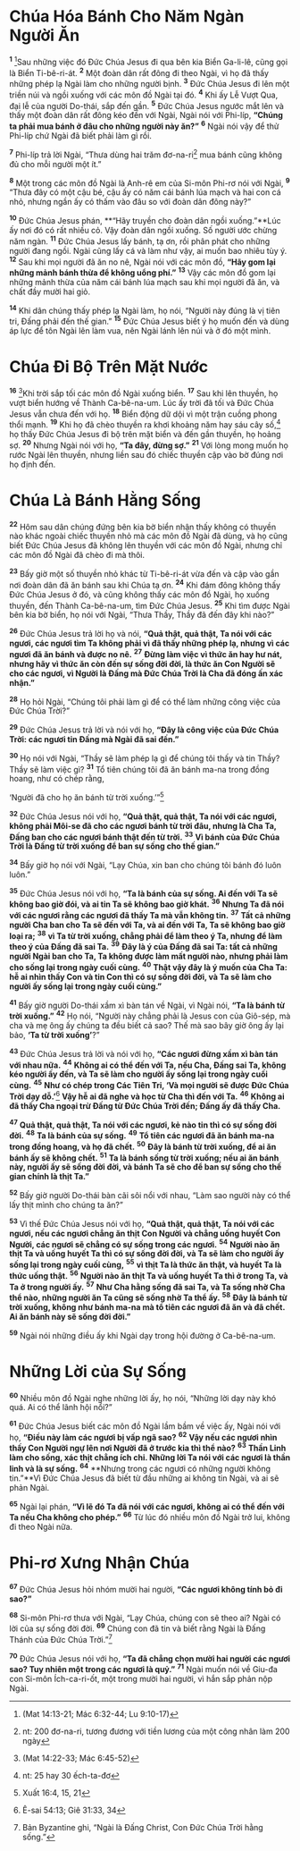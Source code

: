 # Chúa Hóa Bánh Cho Năm Ngàn Người Ăn
<sup><b>1</b></sup> [^1@-cec1ef5a-ffb8-4ce3-9c8f-1d301967099c]Sau những việc đó Đức Chúa Jesus đi qua bên kia Biển Ga-li-lê, cũng gọi là Biển Ti-bê-ri-át. <sup><b>2</b></sup> Một đoàn dân rất đông đi theo Ngài, vì họ đã thấy những phép lạ Ngài làm cho những người bịnh. <sup><b>3</b></sup> Đức Chúa Jesus đi lên một triền núi và ngồi xuống với các môn đồ Ngài tại đó. <sup><b>4</b></sup> Khi ấy Lễ Vượt Qua, đại lễ của người Do-thái, sắp đến gần. <sup><b>5</b></sup> Đức Chúa Jesus ngước mắt lên và thấy một đoàn dân rất đông kéo đến với Ngài, Ngài nói với Phi-líp, **“Chúng ta phải mua bánh ở đâu cho những người này ăn?”** <sup><b>6</b></sup> Ngài nói vậy để thử Phi-líp chứ Ngài đã biết phải làm gì rồi.

<sup><b>7</b></sup> Phi-líp trả lời Ngài, “Thưa dùng hai trăm đơ-na-ri[^1-cec1ef5a-ffb8-4ce3-9c8f-1d301967099c] mua bánh cũng không đủ cho mỗi người một ít.”

<sup><b>8</b></sup> Một trong các môn đồ Ngài là Anh-rê em của Si-môn Phi-rơ nói với Ngài, <sup><b>9</b></sup> “Thưa đây có một cậu bé, cậu ấy có năm cái bánh lúa mạch và hai con cá nhỏ, nhưng ngần ấy có thấm vào đâu so với đoàn dân đông này?”

<sup><b>10</b></sup> Đức Chúa Jesus phán, **“Hãy truyền cho đoàn dân ngồi xuống.”**Lúc ấy nơi đó có rất nhiều cỏ. Vậy đoàn dân ngồi xuống. Số người ước chừng năm ngàn. <sup><b>11</b></sup> Đức Chúa Jesus lấy bánh, tạ ơn, rồi phân phát cho những người đang ngồi. Ngài cũng lấy cá và làm như vậy, ai muốn bao nhiêu tùy ý. <sup><b>12</b></sup> Sau khi mọi người đã ăn no nê, Ngài nói với các môn đồ, **“Hãy gom lại những mảnh bánh thừa để không uổng phí.”** <sup><b>13</b></sup> Vậy các môn đồ gom lại những mảnh thừa của năm cái bánh lúa mạch sau khi mọi người đã ăn, và chất đầy mười hai giỏ.

<sup><b>14</b></sup> Khi dân chúng thấy phép lạ Ngài làm, họ nói, “Người này đúng là vị tiên tri, Đấng phải đến thế gian.” <sup><b>15</b></sup> Đức Chúa Jesus biết ý họ muốn đến và dùng áp lực để tôn Ngài lên làm vua, nên Ngài lánh lên núi và ở đó một mình.

# Chúa Đi Bộ Trên Mặt Nước
<sup><b>16</b></sup> [^2@-cec1ef5a-ffb8-4ce3-9c8f-1d301967099c]Khi trời sắp tối các môn đồ Ngài xuống biển. <sup><b>17</b></sup> Sau khi lên thuyền, họ vượt biển hướng về Thành Ca-bê-na-um. Lúc ấy trời đã tối và Đức Chúa Jesus vẫn chưa đến với họ. <sup><b>18</b></sup> Biển động dữ dội vì một trận cuồng phong thổi mạnh. <sup><b>19</b></sup> Khi họ đã chèo thuyền ra khơi khoảng năm hay sáu cây số,[^2-cec1ef5a-ffb8-4ce3-9c8f-1d301967099c] họ thấy Đức Chúa Jesus đi bộ trên mặt biển và đến gần thuyền, họ hoảng sợ. <sup><b>20</b></sup> Nhưng Ngài nói với họ, **“Ta đây, đừng sợ.”** <sup><b>21</b></sup> Với lòng mong muốn họ rước Ngài lên thuyền, nhưng liền sau đó chiếc thuyền cập vào bờ đúng nơi họ định đến.

# Chúa Là Bánh Hằng Sống
<sup><b>22</b></sup> Hôm sau dân chúng đứng bên kia bờ biển nhận thấy không có thuyền nào khác ngoài chiếc thuyền nhỏ mà các môn đồ Ngài đã dùng, và họ cũng biết Đức Chúa Jesus đã không lên thuyền với các môn đồ Ngài, nhưng chỉ các môn đồ Ngài đã chèo đi mà thôi.

<sup><b>23</b></sup> Bấy giờ một số thuyền nhỏ khác từ Ti-bê-ri-át vừa đến và cập vào gần nơi đoàn dân đã ăn bánh sau khi Chúa tạ ơn. <sup><b>24</b></sup> Khi đám đông không thấy Đức Chúa Jesus ở đó, và cũng không thấy các môn đồ Ngài, họ xuống thuyền, đến Thành Ca-bê-na-um, tìm Đức Chúa Jesus. <sup><b>25</b></sup> Khi tìm được Ngài bên kia bờ biển, họ nói với Ngài, “Thưa Thầy, Thầy đã đến đây khi nào?”

<sup><b>26</b></sup> Đức Chúa Jesus trả lời họ và nói, **“Quả thật, quả thật, Ta nói với các ngươi, các ngươi tìm Ta không phải vì đã thấy những phép lạ, nhưng vì các ngươi đã ăn bánh và được no nê.** <sup><b>27</b></sup> **Đừng làm việc vì thức ăn hay hư nát, nhưng hãy vì thức ăn còn đến sự sống đời đời, là thức ăn Con Người sẽ cho các ngươi, vì Người là Đấng mà Đức Chúa Trời là Cha đã đóng ấn xác nhận.”**

<sup><b>28</b></sup> Họ hỏi Ngài, “Chúng tôi phải làm gì để có thể làm những công việc của Đức Chúa Trời?”

<sup><b>29</b></sup> Đức Chúa Jesus trả lời và nói với họ, **“Đây là công việc của Đức Chúa Trời: các ngươi tin Đấng mà Ngài đã sai đến.”**

<sup><b>30</b></sup> Họ nói với Ngài, “Thầy sẽ làm phép lạ gì để chúng tôi thấy và tin Thầy? Thầy sẽ làm việc gì? <sup><b>31</b></sup> Tổ tiên chúng tôi đã ăn bánh ma-na trong đồng hoang, như có chép rằng,

‘Người đã cho họ ăn bánh từ trời xuống.’”[^3-cec1ef5a-ffb8-4ce3-9c8f-1d301967099c]

<sup><b>32</b></sup> Đức Chúa Jesus nói với họ, **“Quả thật, quả thật, Ta nói với các ngươi, không phải Môi-se đã cho các ngươi bánh từ trời đâu, nhưng là Cha Ta, Đấng ban cho các ngươi bánh thật đến từ trời.** <sup><b>33</b></sup> **Vì bánh của Đức Chúa Trời là Đấng từ trời xuống để ban sự sống cho thế gian.”**

<sup><b>34</b></sup> Bấy giờ họ nói với Ngài, “Lạy Chúa, xin ban cho chúng tôi bánh đó luôn luôn.”

<sup><b>35</b></sup> Đức Chúa Jesus nói với họ, **“Ta là bánh của sự sống. Ai đến với Ta sẽ không bao giờ đói, và ai tin Ta sẽ không bao giờ khát.** <sup><b>36</b></sup> **Nhưng Ta đã nói với các ngươi rằng các ngươi đã thấy Ta mà vẫn không tin.** <sup><b>37</b></sup> **Tất cả những người Cha ban cho Ta sẽ đến với Ta, và ai đến với Ta, Ta sẽ không bao giờ loại ra;** <sup><b>38</b></sup> **vì Ta từ trời xuống, chẳng phải để làm theo ý Ta, nhưng để làm theo ý của Đấng đã sai Ta.** <sup><b>39</b></sup> **Đây là ý của Đấng đã sai Ta: tất cả những người Ngài ban cho Ta, Ta không được làm mất người nào, nhưng phải làm cho sống lại trong ngày cuối cùng.** <sup><b>40</b></sup> **Thật vậy đây là ý muốn của Cha Ta: hễ ai nhìn thấy Con và tin Con thì có sự sống đời đời, và Ta sẽ làm cho người ấy sống lại trong ngày cuối cùng.”**

<sup><b>41</b></sup> Bấy giờ người Do-thái xầm xì bàn tán về Ngài, vì Ngài nói, **“Ta là bánh từ trời xuống.”** <sup><b>42</b></sup> Họ nói, “Người này chẳng phải là Jesus con của Giô-sép, mà cha và mẹ ông ấy chúng ta đều biết cả sao? Thế mà sao bây giờ ông ấy lại bảo, **‘Ta từ trời xuống’**?”

<sup><b>43</b></sup> Đức Chúa Jesus trả lời và nói với họ, **“Các ngươi đừng xầm xì bàn tán với nhau nữa.** <sup><b>44</b></sup> **Không ai có thể đến với Ta, nếu Cha, Đấng sai Ta, không kéo người ấy đến, và Ta sẽ làm cho người ấy sống lại trong ngày cuối cùng.** <sup><b>45</b></sup> **Như có chép trong Các Tiên Tri, ‘Và mọi người sẽ được Đức Chúa Trời dạy dỗ.’**[^4-cec1ef5a-ffb8-4ce3-9c8f-1d301967099c] **Vậy hễ ai đã nghe và học từ Cha thì đến với Ta.** <sup><b>46</b></sup> **Không ai đã thấy Cha ngoại trừ Đấng từ Đức Chúa Trời đến; Đấng ấy đã thấy Cha.**

<sup><b>47</b></sup> **Quả thật, quả thật, Ta nói với các ngươi, kẻ nào tin thì có sự sống đời đời.** <sup><b>48</b></sup> **Ta là bánh của sự sống.** <sup><b>49</b></sup> **Tổ tiên các ngươi đã ăn bánh ****ma-na**** trong đồng hoang, và họ đã chết.** <sup><b>50</b></sup> **Đây là bánh từ trời xuống, để ai ăn bánh ấy sẽ không chết.** <sup><b>51</b></sup> **Ta là bánh sống từ trời xuống; nếu ai ăn bánh này, người ấy sẽ sống đời đời, và bánh Ta sẽ cho để ban sự sống cho thế gian chính là thịt Ta.”**

<sup><b>52</b></sup> Bấy giờ người Do-thái bàn cãi sôi nổi với nhau, “Làm sao người này có thể lấy thịt mình cho chúng ta ăn?”

<sup><b>53</b></sup> Vì thế Đức Chúa Jesus nói với họ, **“Quả thật, quả thật, Ta nói với các ngươi, nếu các ngươi chẳng ăn thịt Con Người và chẳng uống huyết Con Người, các ngươi sẽ chẳng có sự sống trong các ngươi.** <sup><b>54</b></sup> **Người nào ăn thịt Ta và uống huyết Ta thì có sự sống đời đời, và Ta sẽ làm cho người ấy sống lại trong ngày cuối cùng,** <sup><b>55</b></sup> **vì thịt Ta là thức ăn thật, và huyết Ta là thức uống thật.** <sup><b>56</b></sup> **Người nào ăn thịt Ta và uống huyết Ta thì ở trong Ta, và Ta ở trong người ấy.** <sup><b>57</b></sup> **Như Cha hằng sống đã sai Ta, và Ta sống nhờ Cha thể nào, những người ăn Ta cũng sẽ sống nhờ Ta thể ấy.** <sup><b>58</b></sup> **Đây là bánh từ trời xuống, không như bánh ****ma-na**** mà tổ tiên các ngươi đã ăn và đã chết. Ai ăn bánh này sẽ sống đời đời.”**

<sup><b>59</b></sup> Ngài nói những điều ấy khi Ngài dạy trong hội đường ở Ca-bê-na-um.

# Những Lời của Sự Sống
<sup><b>60</b></sup> Nhiều môn đồ Ngài nghe những lời ấy, họ nói, “Những lời dạy này khó quá. Ai có thể lãnh hội nổi?”

<sup><b>61</b></sup> Đức Chúa Jesus biết các môn đồ Ngài lầm bầm về việc ấy, Ngài nói với họ, **“Điều này làm các ngươi bị vấp ngã sao?** <sup><b>62</b></sup> **Vậy nếu các ngươi nhìn thấy Con Người ngự lên nơi Người đã ở trước kia thì thể nào?** <sup><b>63</b></sup> **Thần Linh làm cho sống, xác thịt chẳng ích chi. Những lời Ta nói với các ngươi là thần linh và là sự sống.** <sup><b>64</b></sup> **Nhưng trong các ngươi có những người không tin.”**Vì Đức Chúa Jesus đã biết từ đầu những ai không tin Ngài, và ai sẽ phản Ngài.

<sup><b>65</b></sup> Ngài lại phán, **“Vì lẽ đó Ta đã nói với các ngươi, không ai có thể đến với Ta nếu Cha không cho phép.”** <sup><b>66</b></sup> Từ lúc đó nhiều môn đồ Ngài trở lui, không đi theo Ngài nữa.

# Phi-rơ Xưng Nhận Chúa
<sup><b>67</b></sup> Đức Chúa Jesus hỏi nhóm mười hai người, **“Các ngươi không tính bỏ đi sao?”**

<sup><b>68</b></sup> Si-môn Phi-rơ thưa với Ngài, “Lạy Chúa, chúng con sẽ theo ai? Ngài có lời của sự sống đời đời. <sup><b>69</b></sup> Chúng con đã tin và biết rằng Ngài là Đấng Thánh của Đức Chúa Trời.”[^5-cec1ef5a-ffb8-4ce3-9c8f-1d301967099c]

<sup><b>70</b></sup> Đức Chúa Jesus nói với họ, **“Ta đã chẳng chọn mười hai người các ngươi sao? Tuy nhiên một trong các ngươi là quỷ.”** <sup><b>71</b></sup> Ngài muốn nói về Giu-đa con Si-môn Ích-ca-ri-ốt, một trong mười hai người, vì hắn sắp phản nộp Ngài.

[^1-cec1ef5a-ffb8-4ce3-9c8f-1d301967099c]: nt: 200 đơ-na-ri, tương đương với tiền lương của một công nhân làm 200 ngày
[^2-cec1ef5a-ffb8-4ce3-9c8f-1d301967099c]: nt: 25 hay 30 ếch-ta-đơ
[^3-cec1ef5a-ffb8-4ce3-9c8f-1d301967099c]: Xuất 16:4, 15, 21
[^4-cec1ef5a-ffb8-4ce3-9c8f-1d301967099c]: Ê-sai 54:13; Giê 31:33, 34
[^5-cec1ef5a-ffb8-4ce3-9c8f-1d301967099c]: Bản Byzantine ghi, “Ngài là Đấng Christ, Con Đức Chúa Trời hằng sống.”
[^1@-cec1ef5a-ffb8-4ce3-9c8f-1d301967099c]: (Mat 14:13-21; Mác 6:32-44; Lu 9:10-17)
[^2@-cec1ef5a-ffb8-4ce3-9c8f-1d301967099c]: (Mat 14:22-33; Mác 6:45-52)